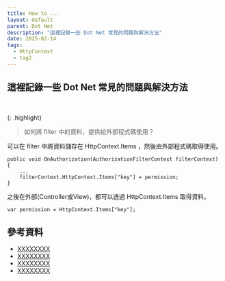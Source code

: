 ```yaml
---
title: How to ...
layout: default
parent: Dot Net
description: "這裡記錄一些 Dot Net 常見的問題與解決方法"
date: 2025-02-14
tags:
  - HttpContext
  - tag2
---
```


## 這裡記錄一些 Dot Net 常見的問題與解決方法
<br>


{: .highlight}
> 如何將 filter 中的資料，提供給外部程式碼使用？

可以在 filter 中將資料儲存在 HttpContext.Items ，然後由外部程式碼取得使用。
```
public void OnAuthorization(AuthorizationFilterContext filterContext)
{
	...
	filterContext.HttpContext.Items["key"] = permission;
}
```
之後在外部(Controller或View)，都可以透過 HttpContext.Items 取得資料。
```
var permission = HttpContext.Items["key"];
```



## 參考資料
- <a target="_blank" href="">XXXXXXXX</a>
- <a target="_blank" href="">XXXXXXXX</a>
- <a target="_blank" href="">XXXXXXXX</a>
- <a target="_blank" href="">XXXXXXXX</a>